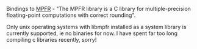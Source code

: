 Bindings to [MPFR](https://www.mpfr.org/) - "The MPFR library is a C library for multiple-precision floating-point computations with correct rounding".

Only unix operating systems with libmpfr installed as a system library is currently supported, ie no binaries for now. I have spent far too long compiling c libraries recently, sorry!
